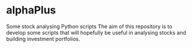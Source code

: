 # alphaPlus
Some stock analysing Python scripts
The aim of this repository is to develop some scripts that will hopefully be useful in analysing stocks and building investment portfolios.
